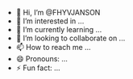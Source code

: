 - 👋 Hi, I’m @FHYVJANSON
- 👀 I’m interested in ...
- 🌱 I’m currently learning ...
- 💞️ I’m looking to collaborate on ...
- 📫 How to reach me ...
- 😄 Pronouns: ...
- ⚡ Fun fact: ...

<!---
FHYVJANSON/FHYVJANSON is a ✨ special ✨ repository because its `README.md` (this file) appears on your GitHub profile.
You can click the Preview link to take a look at your changes.
--->
